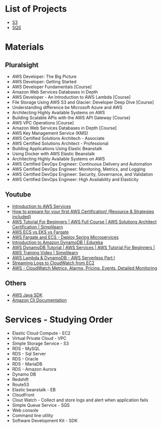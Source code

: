 # List of Projects
* [S3](s3)
* [SQS](sqs)

# Materials
## Pluralsight
* AWS Developer: The Big Picture
* AWS Developer: Getting Started
* AWS Developer Fundamentals [Course]
* Amazon Web Services Databases in Depth
* AWS Developer - An Introduction to AWS Lambda [Course]
* File Storage Using AWS S3 and Glacier: Developer Deep Dive [Course]
* Understanding difference be Microsoft Azure and AWS
* Architecting Highly Available Systems on AWS
* Building Scalable APIs with the AWS API Gateway [Course]
* AWS VPC Operations [Course]
* Amazon Web Services Databases in Depth [Course]
* AWS Key Management Service (KMS)
* AWS Certified Solutions Architech - Associate
* AWS Certified Solutions Architect - Professional
* Building Applications Using Elastic Beanstalk
* Using Docker with AWS Elastic Beanstalk
* Architecting Highly Available Systems on AWS
* AWS Certified DevOps Engineer: Continuous Delivery and Automation
* AWS Certified DevOps Engineer: Monitoring, Metrics, and Logging
* AWS Certified DevOps Engineer: Security, Governance, and Validation
* AWS Certified DevOps Engineer: High Availability and Elasticity

## Youtube
* [Introduction to AWS Services](https://www.youtube.com/watch?v=Z3SYDTMP3ME&list=PLAAFXN2OG73WoYuYevW5sYrc5UxbeRVZq&index=9&t=172s)
* [How to prepare for your first AWS Certification! (Resource & Strategies included)](https://www.youtube.com/watch?v=n_xUYEKBeIU&list=PLAAFXN2OG73WoYuYevW5sYrc5UxbeRVZq&index=4&t=0s)
* [AWS Tutorial For Beginners | AWS Full Course | AWS Solutions Architect Certification | Simplilearn](https://www.youtube.com/watch?v=RLd_XTyt-w8&list=PLAAFXN2OG73WoYuYevW5sYrc5UxbeRVZq&index=5&t=0s)
* [AWS ECS vs EKS vs Fargate](https://www.youtube.com/watch?v=HoXEyXIf6_U&list=PLAAFXN2OG73WoYuYevW5sYrc5UxbeRVZq&index=2&t=0s)
* [AWS Fargate and ECS - Deploy Spring Microservices
](https://www.youtube.com/watch?v=2oXVYxIPs88&list=PLAAFXN2OG73WoYuYevW5sYrc5UxbeRVZq&index=3&t=2772s)
* [Introduction to Amazon DynamoDB | Edureka](https://www.youtube.com/watch?v=ovEq4L6tGfc&list=PLAAFXN2OG73WoYuYevW5sYrc5UxbeRVZq&index=6&t=0s)
* [AWS DynamoDB Tutorial | AWS Services | AWS Tutorial For Beginners | AWS Training Video | Simplilearn](https://www.youtube.com/watch?v=2mVR_Qgx_RU&list=PLAAFXN2OG73WoYuYevW5sYrc5UxbeRVZq&index=7&t=0s)
* [AWS Lambda & DynamoDB - AWS Serverless Part I](https://www.youtube.com/watch?v=ijyeE-pXFk0&list=PLAAFXN2OG73WoYuYevW5sYrc5UxbeRVZq&index=8&t=0s)
* [Streaming Logs to CloudWatch from EC2](https://www.youtube.com/watch?v=mJXcxe6Kxwg&list=PLAAFXN2OG73WoYuYevW5sYrc5UxbeRVZq&index=11&t=155s)
* [AWS - CloudWatch Metrics, Alarms, Pricing, Events, Detailed Monitoring](https://www.youtube.com/watch?v=8-KNqr60AyU&list=PLAAFXN2OG73WoYuYevW5sYrc5UxbeRVZq&index=10&t=0s)

## Others
* [AWS Java SDK](https://aws.amazon.com/sdk-for-java)
* [Amazon Cli Documentation](https://aws.amazon.com/cli)

# Services - Studying Order
* Elastic Cloud Compute - EC2
* Virtual Private Cloud - VPC
* Simple Storage Service - S3
* RDS - MySQL
* RDS - Sql Server
* RDS - Oracle
* RDS - MariaDB
* RDS - Amazon Aurora
* Dynamo DB
* Redshift
* Route53
* Elastic beanstalk - EB
* CloudFront
* Clout Watch - Collect and store logs and alert when application fails
* Simple Queue Service - SQS
* Web console
* Command line utility
* Software Development Kit - SDK
